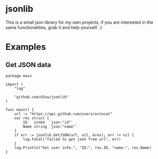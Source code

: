 # jsonlib
This is a small json library for my own projects, if you are interested in the same functionalities, grab it and help yourself. :)

# Examples

## Get JSON data
```so
package main

import (
	"log"

	"github.com/d3sw/jsonlib"
)

func main() {
	url := "https://api.github.com/users/octocat"
	var res struct {
		ID   int64  `json:"id"`
		Name string `json:"name"`
	}
	if err := jsonlib.GetJSON(url, nil, &res); err != nil {
		log.Fatal("failed to get json from url", err)
	}
	log.Println("Got user info.", "ID:", res.ID, "name:", res.Name)
}
```